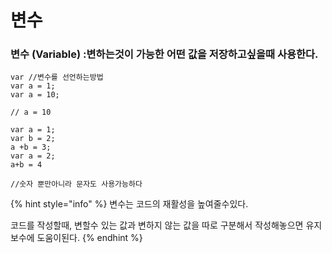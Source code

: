 # 변수

### 변수 \(Variable\) :변하는것이 가능한 어떤 값을 저장하고싶을때 사용한다.

```text
var //변수를 선언하는방법
var a = 1;
var a = 10;

// a = 10

var a = 1;
var b = 2;
a +b = 3;
var a = 2;
a+b = 4

//숫자 뿐만아니라 문자도 사용가능하다
```

{% hint style="info" %}
변수는 코드의 재활성을 높여줄수있다.

코드를 작성할때, 변할수 있는 값과 변하지 않는 값을 따로 구분해서 작성해놓으면 유지보수에 도움이된다.
{% endhint %}

